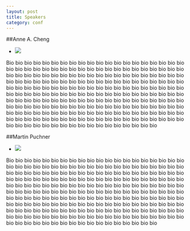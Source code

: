 ```yaml
---
layout: post
title: Speakers
category: conf
---
```


##Anne A. Cheng

* ![](https://english.princeton.edu/sites/english/files/styles/medium/public/AnneHeadShot2.jpg?itok=YK5tzGLS)

Bio bio bio bio bio bio bio bio bio bio bio bio bio bio bio bio bio bio bio bio bio bio bio bio bio bio bio bio bio bio bio bio bio bio bio bio bio bio bio bio bio bio bio bio bio bio bio bio bio bio bio bio bio bio bio bio bio bio bio bio bio bio bio bio bio bio bio bio bio bio bio bio bio bio bio bio bio bio bio bio bio bio bio bio bio bio bio bio bio bio bio bio bio bio bio bio bio bio bio bio bio bio bio bio bio bio bio bio bio bio bio bio bio bio bio bio bio bio bio bio bio bio bio bio bio bio bio bio bio bio bio bio bio bio bio bio bio bio bio bio bio bio bio bio bio bio bio bio bio bio bio bio bio bio bio bio bio bio bio bio bio bio bio bio bio bio bio bio bio bio bio bio bio bio bio bio bio bio bio bio bio bio bio bio bio bio bio bio bio bio bio bio bio bio bio bio bio bio bio bio bio bio bio bio bio bio bio bio bio bio bio bio bio bio bio bio bio 

##Martin Puchner

* ![](http://www.people.fas.harvard.edu/~puchner/fac_puchner.jpg)

Bio bio bio bio bio bio bio bio bio bio bio bio bio bio bio bio bio bio bio bio bio bio bio bio bio bio bio bio bio bio bio bio bio bio bio bio bio bio bio bio bio bio bio bio bio bio bio bio bio bio bio bio bio bio bio bio bio bio bio bio bio bio bio bio bio bio bio bio bio bio bio bio bio bio bio bio bio bio bio bio bio bio bio bio bio bio bio bio bio bio bio bio bio bio bio bio bio bio bio bio bio bio bio bio bio bio bio bio bio bio bio bio bio bio bio bio bio bio bio bio bio bio bio bio bio bio bio bio bio bio bio bio bio bio bio bio bio bio bio bio bio bio bio bio bio bio bio bio bio bio bio bio bio bio bio bio bio bio bio bio bio bio bio bio bio bio bio bio bio bio bio bio bio bio bio bio bio bio bio bio bio bio bio bio bio bio bio bio bio bio bio bio bio bio bio bio bio bio bio bio bio bio bio bio bio bio bio bio bio bio bio bio bio bio bio bio bio
